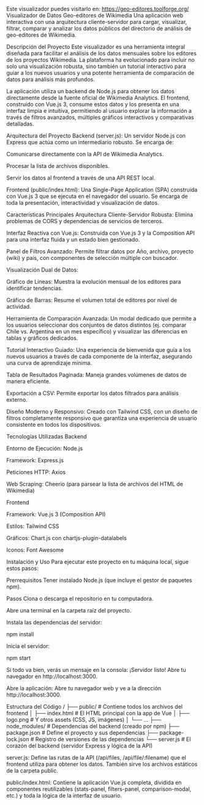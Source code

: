 Este visualizador puedes visitarlo en: https://geo-editores.toolforge.org/
Visualizador de Datos Geo-editores de Wikimedia
Una aplicación web interactiva con una arquitectura cliente-servidor para cargar, visualizar, filtrar, comparar y analizar los datos públicos del directorio de análisis de geo-editores de Wikimedia.

Descripción del Proyecto
Este visualizador es una herramienta integral diseñada para facilitar el análisis de los datos mensuales sobre los editores de los proyectos Wikimedia. La plataforma ha evolucionado para incluir no solo una visualización robusta, sino también un tutorial interactivo para guiar a los nuevos usuarios y una potente herramienta de comparación de datos para análisis más profundos.

La aplicación utiliza un backend de Node.js para obtener los datos directamente desde la fuente oficial de Wikimedia Analytics. El frontend, construido con Vue.js 3, consume estos datos y los presenta en una interfaz limpia e intuitiva, permitiendo al usuario explorar la información a través de filtros avanzados, múltiples gráficos interactivos y comparativas detalladas.

Arquitectura del Proyecto
Backend (server.js): Un servidor Node.js con Express que actúa como un intermediario robusto. Se encarga de:

Comunicarse directamente con la API de Wikimedia Analytics.

Procesar la lista de archivos disponibles.

Servir los datos al frontend a través de una API REST local.

Frontend (public/index.html): Una Single-Page Application (SPA) construida con Vue.js 3 que se ejecuta en el navegador del usuario. Se encarga de toda la presentación, interactividad y visualización de datos.

Características Principales
Arquitectura Cliente-Servidor Robusta: Elimina problemas de CORS y dependencias de servicios de terceros.

Interfaz Reactiva con Vue.js: Construida con Vue.js 3 y la Composition API para una interfaz fluida y un estado bien gestionado.

Panel de Filtros Avanzado: Permite filtrar datos por Año, archivo, proyecto (wiki) y país, con componentes de selección múltiple con buscador.

Visualización Dual de Datos:

Gráfico de Líneas: Muestra la evolución mensual de los editores para identificar tendencias.

Gráfico de Barras: Resume el volumen total de editores por nivel de actividad.

Herramienta de Comparación Avanzada: Un modal dedicado que permite a los usuarios seleccionar dos conjuntos de datos distintos (ej. comparar Chile vs. Argentina en un mes específico) y visualizar las diferencias en tablas y gráficos dedicados.

Tutorial Interactivo Guiado: Una experiencia de bienvenida que guía a los nuevos usuarios a través de cada componente de la interfaz, asegurando una curva de aprendizaje mínima.

Tabla de Resultados Paginada: Maneja grandes volúmenes de datos de manera eficiente.

Exportación a CSV: Permite exportar los datos filtrados para análisis externo.

Diseño Moderno y Responsivo: Creado con Tailwind CSS, con un diseño de filtros completamente responsivo que garantiza una experiencia de usuario consistente en todos los dispositivos.

Tecnologías Utilizadas
Backend

Entorno de Ejecución: Node.js

Framework: Express.js

Peticiones HTTP: Axios

Web Scraping: Cheerio (para parsear la lista de archivos del HTML de Wikimedia)

Frontend

Framework: Vue.js 3 (Composition API)

Estilos: Tailwind CSS

Gráficos: Chart.js con chartjs-plugin-datalabels

Iconos: Font Awesome

Instalación y Uso
Para ejecutar este proyecto en tu máquina local, sigue estos pasos:

Prerrequisitos
Tener instalado Node.js (que incluye el gestor de paquetes npm).

Pasos
Clona o descarga el repositorio en tu computadora.

Abre una terminal en la carpeta raíz del proyecto.

Instala las dependencias del servidor:

npm install

Inicia el servidor:

npm start

Si todo va bien, verás un mensaje en la consola: ¡Servidor listo! Abre tu navegador en http://localhost:3000.

Abre la aplicación: Abre tu navegador web y ve a la dirección http://localhost:3000.

Estructura del Código
/
├── public/               # Contiene todos los archivos del frontend
│   ├── index.html        # El HTML principal con la app de Vue
│   ├── logo.png          # Y otros assets (CSS, JS, imágenes)
│   └── ...
├── node_modules/         # Dependencias del backend (creado por npm)
├── package.json          # Define el proyecto y sus dependencias
├── package-lock.json     # Registro de versiones de las dependencias
└── server.js             # El corazón del backend (servidor Express y lógica de la API)

server.js: Define las rutas de la API (/api/files, /api/file/:filename) que el frontend utiliza para obtener los datos. También sirve los archivos estáticos de la carpeta public.


public/index.html: Contiene la aplicación Vue.js completa, dividida en componentes reutilizables (stats-panel, filters-panel, comparison-modal, etc.) y toda la lógica de la interfaz de usuario.
